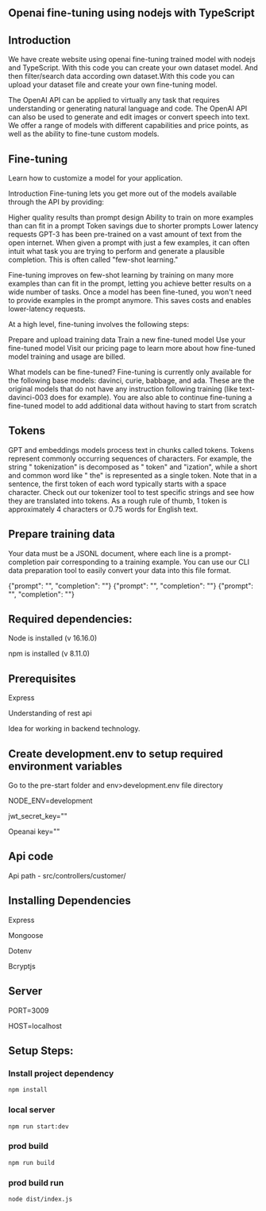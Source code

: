 ## Openai fine-tuning using nodejs with TypeScript

## Introduction
  We have create website using openai fine-tuning trained model with nodejs and TypeScript. With this code you can create your own dataset model. And then 
  filter/search data according own dataset.With this code you can upload your dataset file and create your own fine-tuning model.

  The OpenAI API can be applied to virtually any task that requires understanding or generating natural language and code. The OpenAI API can also be used to generate and edit images or convert speech into text. We offer a range of models with different capabilities and price points, as well as the ability to fine-tune custom models.

## Fine-tuning
Learn how to customize a model for your application.

Introduction
Fine-tuning lets you get more out of the models available through the API by providing:

Higher quality results than prompt design
Ability to train on more examples than can fit in a prompt
Token savings due to shorter prompts
Lower latency requests
GPT-3 has been pre-trained on a vast amount of text from the open internet. When given a prompt with just a few examples, it can often intuit what task you are trying to perform and generate a plausible completion. This is often called "few-shot learning."

Fine-tuning improves on few-shot learning by training on many more examples than can fit in the prompt, letting you achieve better results on a wide number of tasks. Once a model has been fine-tuned, you won't need to provide examples in the prompt anymore. This saves costs and enables lower-latency requests.

At a high level, fine-tuning involves the following steps:

Prepare and upload training data
Train a new fine-tuned model
Use your fine-tuned model
Visit our pricing page to learn more about how fine-tuned model training and usage are billed.

What models can be fine-tuned?
Fine-tuning is currently only available for the following base models: davinci, curie, babbage, and ada. These are the original models that do not have any instruction following training (like text-davinci-003 does for example). You are also able to continue fine-tuning a fine-tuned model to add additional data without having to start from scratch

## Tokens

GPT and embeddings models process text in chunks called tokens. Tokens represent commonly occurring sequences of characters. For example, the string " tokenization" is decomposed as " token" and "ization", while a short and common word like " the" is represented as a single token. Note that in a sentence, the first token of each word typically starts with a space character. Check out our tokenizer tool to test specific strings and see how they are translated into tokens. As a rough rule of thumb, 1 token is approximately 4 characters or 0.75 words for English text.

## Prepare training data

Your data must be a JSONL document, where each line is a prompt-completion pair corresponding to a training example. You can use our CLI data preparation tool to easily convert your data into this file format.

{"prompt": "<prompt text>", "completion": "<ideal generated text>"}
{"prompt": "<prompt text>", "completion": "<ideal generated text>"}
{"prompt": "<prompt text>", "completion": "<ideal generated text>"}

## Required dependencies:

Node is installed (v 16.16.0)

npm is installed (v 8.11.0)

## Prerequisites
Express

Understanding of rest api

Idea for working in backend technology.

## Create development.env to setup required environment variables

Go to the pre-start folder and env>development.env file directory

NODE_ENV=development

jwt_secret_key=""

Opeanai key=""

## Api code
   Api path - src/controllers/customer/

## Installing Dependencies
Express

Mongoose

Dotenv

Bcryptjs


## Server
PORT=3009

HOST=localhost

## Setup Steps:
### Install project dependency
`npm install`
### local server
`npm run start:dev`
### prod build
`npm run build`
### prod build run
`node dist/index.js`


